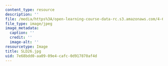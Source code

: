 ```yaml
---
content_type: resource
description: ''
file: /media/https%3A/open-learning-course-data-rc.s3.amazonaws.com/4-614-religious-architecture-and-islamic-cultures-fall-2002/7e68bdd0aa0909e4cafc0d917870af4d_SLD26.jpg
file_type: image/jpeg
image_metadata:
  caption: ''
  credit: ''
  image-alt: ''
resourcetype: Image
title: SLD26.jpg
uid: 7e68bdd0-aa09-09e4-cafc-0d917870af4d
---
```

